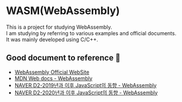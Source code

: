 # WASM(WebAssembly)
This is a project for studying WebAssembly.  
I am studying by referring to various examples and official documents.  
It was mainly developed using C/C++.  

## Good document to reference 📄
- [WebAssembly Official WebSite](https://webassembly.org/)
- [MDN Web docs - WebAssembly](https://developer.mozilla.org/ko/docs/WebAssembly)
- [NAVER D2-2019년과 이후 JavaScript의 동향 - WebAssembly](https://d2.naver.com/helloworld/8786166)
- [NAVER D2-2020년과 이후 JavaScript의 동향 - WebAssembly](https://d2.naver.com/helloworld/8257914)